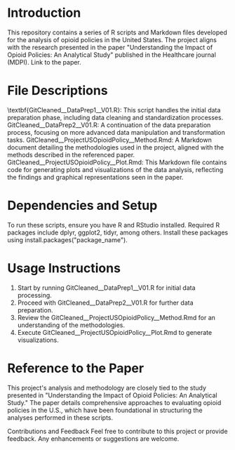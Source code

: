 # Introduction
This repository contains a series of R scripts and Markdown files developed for the analysis of opioid policies in the United States. The project aligns with the research presented in the paper "Understanding the Impact of Opioid Policies: An Analytical Study" published in the Healthcare journal (MDPI). Link to the paper.

# File Descriptions
\textbf{GitCleaned__DataPrep1__V01.R}: This script handles the initial data preparation phase, including data cleaning and standardization processes.
GitCleaned__DataPrep2__V01.R: A continuation of the data preparation process, focusing on more advanced data manipulation and transformation tasks.
GitCleaned__ProjectUSOpioidPolicy__Method.Rmd: A Markdown document detailing the methodologies used in the project, aligned with the methods described in the referenced paper.
GitCleaned__ProjectUSOpioidPolicy__Plot.Rmd: This Markdown file contains code for generating plots and visualizations of the data analysis, reflecting the findings and graphical representations seen in the paper.

# Dependencies and Setup
To run these scripts, ensure you have R and RStudio installed. Required R packages include dplyr, ggplot2, tidyr, among others. Install these packages using install.packages("package_name").

# Usage Instructions
1. Start by running GitCleaned__DataPrep1__V01.R for initial data processing.
2. Proceed with GitCleaned__DataPrep2__V01.R for further data preparation.
3. Review the GitCleaned__ProjectUSOpioidPolicy__Method.Rmd for an understanding of the methodologies.
4. Execute GitCleaned__ProjectUSOpioidPolicy__Plot.Rmd to generate visualizations.

# Reference to the Paper
This project's analysis and methodology are closely tied to the study presented in "Understanding the Impact of Opioid Policies: An Analytical Study." The paper details comprehensive approaches to evaluating opioid policies in the U.S., which have been foundational in structuring the analyses performed in these scripts.

Contributions and Feedback
Feel free to contribute to this project or provide feedback. Any enhancements or suggestions are welcome.
